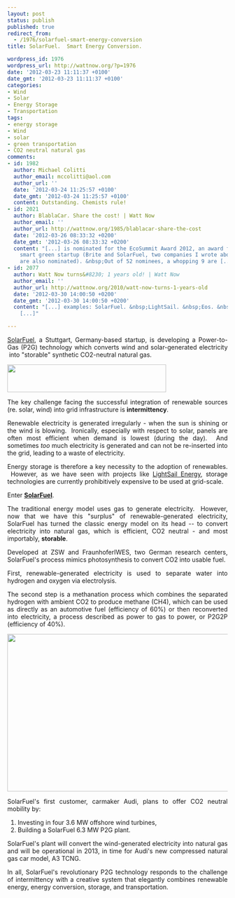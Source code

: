 ```yaml
---
layout: post
status: publish
published: true
redirect_from:
  - /1976/solarfuel-smart-energy-conversion
title: SolarFuel.  Smart Energy Conversion.

wordpress_id: 1976
wordpress_url: http://wattnow.org/?p=1976
date: '2012-03-23 11:11:37 +0100'
date_gmt: '2012-03-23 11:11:37 +0100'
categories:
- Wind
- Solar
- Energy Storage
- Transportation
tags:
- energy storage
- Wind
- solar
- green transportation
- CO2 neutral natural gas
comments:
- id: 1982
  author: Michael Colitti
  author_email: mccolitti@aol.com
  author_url: ''
  date: '2012-03-24 11:25:57 +0100'
  date_gmt: '2012-03-24 11:25:57 +0100'
  content: Outstanding. Chemists rule!
- id: 2021
  author: BlablaCar. Share the cost! | Watt Now
  author_email: ''
  author_url: http://wattnow.org/1985/blablacar-share-the-cost
  date: '2012-03-26 08:33:32 +0200'
  date_gmt: '2012-03-26 08:33:32 +0200'
  content: "[...] is nominated for the EcoSummit Award 2012, an award for the best
    smart green startup (Brite and SolarFuel, two companies I wrote about last week
    are also nominated). &nbsp;Out of 52 nominees, a whopping 9 are [...]"
- id: 2077
  author: Watt Now turns&#8230; 1 years old! | Watt Now
  author_email: ''
  author_url: http://wattnow.org/2010/watt-now-turns-1-years-old
  date: '2012-03-30 14:00:50 +0200'
  date_gmt: '2012-03-30 14:00:50 +0200'
  content: "[...] examples: SolarFuel. &nbsp;LightSail. &nbsp;Eos. &nbsp;Better Place.
    [...]"

---
```

<p style="text-align: justify;"><a href="http://www.solar-fuel.net/en/the-challenge/">SolarFuel</a>, a Stuttgart, Germany-based startup, is developing a Power-to-Gas (P2G) technology which converts wind and solar-generated electricity &nbsp;into "storable" synthetic CO2-neutral natural gas.</p>
<p style="text-align: justify;"><a href="http://www.solar-fuel.net/en/home/home"><img class="alignnone  wp-image-1977" title="SolarFuel - logo" src="{{ 'assets/from-wordpress/uploads/2012/03/SolarFuel-logo.jpg' | relative_url }}" alt="" width="363" height="63" /></a></p>
<p style="text-align: justify;">The key challenge facing the successful integration of renewable sources (re. solar, wind) into grid infrastructure is&nbsp;<strong>intermittency</strong>.</p>
<p style="text-align: justify;">Renewable electricity is generated irregularly - when the sun is shining or the wind is blowing. &nbsp;Ironically, especially with respect to solar, panels are often most efficient when demand is lowest (during the day). &nbsp;And sometimes<em> too</em> much electricity is generated and can not be re-inserted into the grid, leading to a waste of electricity.</p>
<p style="text-align: justify;">Energy storage is therefore a key necessity to the adoption of renewables. &nbsp;However, as we have seen with projects like <a title="LightSail Energy.  Regenerative Air Energy Storage." href="http://wattnow.org/1842/lightsail-energy-regenerative-air-energy-storage">LightSail Energy</a>, storage technologies are currently prohibitively expensive to be used at grid-scale.</p>
<p style="text-align: justify;">Enter <strong><a href="solar-fuel.net">SolarFuel</a></strong>.</p>
<p style="text-align: justify;">The traditional energy model uses gas to generate electricity. &nbsp;However, now that we have this "surplus" of renewable-generated electricity, SolarFuel has turned the classic energy model on its head -- to convert electricity into natural gas, which is efficient, CO2 neutral - and most importably, <strong>storable</strong>.</p>
<p style="text-align: justify;">Developed at ZSW and FraunhoferIWES, two German research centers, SolarFuel's process mimics photosynthesis to convert CO2 into usable fuel.</p>
<p style="text-align: justify;">First, renewable-generated electricity is used to separate water into hydrogen and oxygen via electrolysis.</p>
<p style="text-align: justify;">The second step is a methanation process which combines the separated hydrogen with ambient CO2 to produce methane (CH4), which can be used as directly as an automotive fuel (efficiency of 60%) or then reconverted into electricity, a process described as power to gas to power, or P2G2P (efficiency of 40%).</p>
<p style="text-align: justify;"><a href="http://ecosummit.net/award/eco12/startups/solarfuel"><img class="alignnone  wp-image-1980" title="solarfuel_powertogas_620" src="{{ 'assets/from-wordpress/uploads/2012/03/solarfuel_powertogas_620.png' | relative_url }}" alt="" width="521" height="359" /></a></p>
<p style="text-align: justify;">SolarFuel's first customer, carmaker Audi, plans to offer CO2 neutral mobility by:</p>
<ol>
<li>Investing in four 3.6 MW offshore wind turbines,</li>
<li>Building a SolarFuel 6.3 MW P2G plant.</li>
</ol>
<p style="text-align: justify;">SolarFuel's plant will convert the wind-generated electricity into natural gas and will be operational in 2013, in time for Audi's new compressed natural gas car model, A3 TCNG.</p>
<p style="text-align: justify;">In all, SolarFuel's revolutionary P2G technology responds to the challenge of intermittency with a creative system that elegantly combines&nbsp;renewable energy, energy conversion, storage, and transportation.</p>


